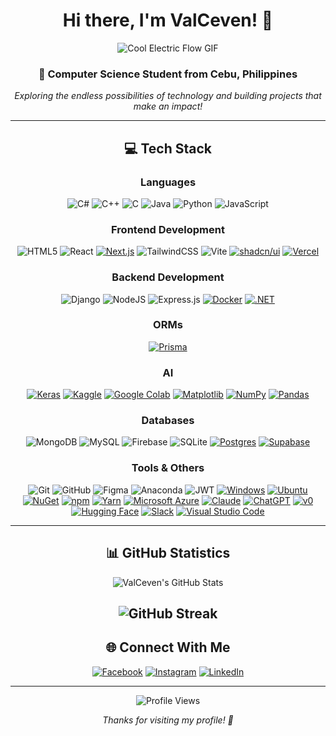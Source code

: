<div align="center">

# Hi there, I'm **ValCeven**! 👋

![Cool Electric Flow GIF](https://media.giphy.com/media/a62H5GVd7a3ck0EkuE/giphy.gif)

### 🌟 Computer Science Student from Cebu, Philippines
*Exploring the endless possibilities of technology and building projects that make an impact!*

---

## 💻 Tech Stack

### Languages
![C#](https://img.shields.io/badge/c%23-%23239120.svg?style=for-the-badge&logo=csharp&logoColor=white)
![C++](https://img.shields.io/badge/c++-%2300599C.svg?style=for-the-badge&logo=c%2B%2B&logoColor=white)
![C](https://img.shields.io/badge/c-%2300599C.svg?style=for-the-badge&logo=c&logoColor=white)
![Java](https://img.shields.io/badge/java-%23ED8B00.svg?style=for-the-badge&logo=openjdk&logoColor=white)
![Python](https://img.shields.io/badge/python-3670A0?style=for-the-badge&logo=python&logoColor=ffdd54)
![JavaScript](https://img.shields.io/badge/javascript-%23323330.svg?style=for-the-badge&logo=javascript&logoColor=%23F7DF1E)

### Frontend Development
![HTML5](https://img.shields.io/badge/html5-%23E34F26.svg?style=for-the-badge&logo=html5&logoColor=white)
![React](https://img.shields.io/badge/react-%2320232a.svg?style=for-the-badge&logo=react&logoColor=%2361DAFB)
[![Next.js](https://img.shields.io/badge/Next.js-black?logo=next.js&logoColor=white)](#)
![TailwindCSS](https://img.shields.io/badge/tailwindcss-%2338B2AC.svg?style=for-the-badge&logo=tailwind-css&logoColor=white)
![Vite](https://img.shields.io/badge/vite-%23646CFF.svg?style=for-the-badge&logo=vite&logoColor=white)
[![shadcn/ui](https://img.shields.io/badge/shadcn%2Fui-000?logo=shadcnui&logoColor=fff)](#)
	[![Vercel](https://img.shields.io/badge/Vercel-%23000000.svg?logo=vercel&logoColor=white)](#)

### Backend Development
![Django](https://img.shields.io/badge/django-%23092E20.svg?style=for-the-badge&logo=django&logoColor=white)
![NodeJS](https://img.shields.io/badge/node.js-6DA55F?style=for-the-badge&logo=node.js&logoColor=white)
![Express.js](https://img.shields.io/badge/express.js-%23404d59.svg?style=for-the-badge&logo=express&logoColor=%2361DAFB)
[![Docker](https://img.shields.io/badge/Docker-2496ED?logo=docker&logoColor=fff)](#)
[![.NET](https://img.shields.io/badge/.NET-512BD4?logo=dotnet&logoColor=fff)](#)

### ORMs
[![Prisma](https://img.shields.io/badge/Prisma-2D3748?logo=prisma&logoColor=white)](#)

### AI
[![Keras](https://img.shields.io/badge/Keras-D00000?logo=keras&logoColor=fff)](#)
[![Kaggle](https://img.shields.io/badge/Kaggle-20BEFF?logo=kaggle&logoColor=fff)](#)
[![Google Colab](https://img.shields.io/badge/Google%20Colab-F9AB00?logo=googlecolab&logoColor=fff)](#)
[![Matplotlib](https://custom-icon-badges.demolab.com/badge/Matplotlib-71D291?logo=matplotlib&logoColor=fff)](#)
[![NumPy](https://img.shields.io/badge/NumPy-4DABCF?logo=numpy&logoColor=fff)](#)
[![Pandas](https://img.shields.io/badge/Pandas-150458?logo=pandas&logoColor=fff)](#)

### Databases
![MongoDB](https://img.shields.io/badge/MongoDB-%234ea94b.svg?style=for-the-badge&logo=mongodb&logoColor=white)
![MySQL](https://img.shields.io/badge/mysql-4479A1.svg?style=for-the-badge&logo=mysql&logoColor=white)
![Firebase](https://img.shields.io/badge/firebase-%23039BE5.svg?style=for-the-badge&logo=firebase)
![SQLite](https://img.shields.io/badge/sqlite-%2307405e.svg?style=for-the-badge&logo=sqlite&logoColor=white)
[![Postgres](https://img.shields.io/badge/Postgres-%23316192.svg?logo=postgresql&logoColor=white)](#)
[![Supabase](https://img.shields.io/badge/Supabase-3FCF8E?logo=supabase&logoColor=fff)](#)

### Tools & Others
![Git](https://img.shields.io/badge/git-%23F05033.svg?style=for-the-badge&logo=git&logoColor=white)
![GitHub](https://img.shields.io/badge/github-%23121011.svg?style=for-the-badge&logo=github&logoColor=white)
![Figma](https://img.shields.io/badge/figma-%23F24E1E.svg?style=for-the-badge&logo=figma&logoColor=white)
![Anaconda](https://img.shields.io/badge/Anaconda-%2344A833.svg?style=for-the-badge&logo=anaconda&logoColor=white)
![JWT](https://img.shields.io/badge/JWT-black?style=for-the-badge&logo=JSON%20web%20tokens)
[![Windows](https://custom-icon-badges.demolab.com/badge/Windows-0078D6?logo=windows11&logoColor=white)](#)
[![Ubuntu](https://img.shields.io/badge/Ubuntu-E95420?logo=ubuntu&logoColor=white)](#)
[![NuGet](https://img.shields.io/badge/NuGet-004880?logo=nuget&logoColor=fff)](#)
[![npm](https://img.shields.io/badge/npm-CB3837?logo=npm&logoColor=fff)](#)
[![Yarn](https://img.shields.io/badge/Yarn-2C8EBB?logo=yarn&logoColor=fff)](#)
[![Microsoft Azure](https://custom-icon-badges.demolab.com/badge/Microsoft%20Azure-0089D6?logo=msazure&logoColor=white)](#)
[![Claude](https://img.shields.io/badge/Claude-D97757?logo=claude&logoColor=fff)](#)
[![ChatGPT](https://img.shields.io/badge/ChatGPT-74aa9c?logo=openai&logoColor=white)](#)
[![v0](https://img.shields.io/badge/v0-000?logo=v0&logoColor=fff)](#)
[![Hugging Face](https://img.shields.io/badge/Hugging%20Face-FFD21E?logo=huggingface&logoColor=000)](#)
[![Slack](https://img.shields.io/badge/Slack-4A154B?logo=slack&logoColor=fff)](#)
[![Visual Studio Code](https://custom-icon-badges.demolab.com/badge/Visual%20Studio%20Code-0078d7.svg?logo=vsc&logoColor=white)](#)

---

## 📊 GitHub Statistics

![ValCeven's GitHub Stats](https://github-readme-stats.vercel.app/api?username=valceven&theme=material-palenight&hide_border=false&include_all_commits=true&count_private=true)

![GitHub Streak](https://github-readme-streak-stats.herokuapp.com/?user=valceven&theme=material-palenight&hide_border=false)
---

## 🌐 Connect With Me

[![Facebook](https://img.shields.io/badge/Facebook-%231877F2.svg?logo=Facebook&logoColor=white)](https://facebook.com/valmykelcevenbolante)
[![Instagram](https://img.shields.io/badge/Instagram-%23E4405F.svg?logo=Instagram&logoColor=white)](https://instagram.com/valceven)
[![LinkedIn](https://custom-icon-badges.demolab.com/badge/LinkedIn-0A66C2?logo=linkedin-white&logoColor=fff)](https://www.linkedin.com/in/valceven/)

---

![Profile Views](https://visitcount.itsvg.in/api?id=valceven&icon=0&color=11)

*Thanks for visiting my profile! 🚀*

</div>
